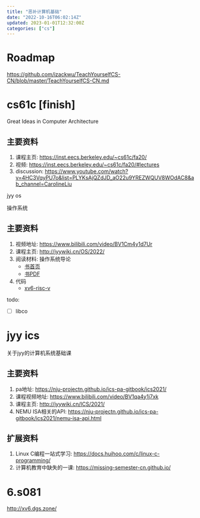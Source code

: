 ```yaml
---
title: "恶补计算机基础"
date: "2022-10-16T06:02:14Z"
updated: 2023-01-01T12:32:00Z
categories: ["cs"]
---
```

# Roadmap

https://github.com/izackwu/TeachYourselfCS-CN/blob/master/TeachYourselfCS-CN.md

# cs61c [finish]

Great Ideas in Computer Architecture

## 主要资料

1. 课程主页: https://inst.eecs.berkeley.edu/~cs61c/fa20/
2. 视频: https://inst.eecs.berkeley.edu/~cs61c/fa20/#lectures
3. discussion: https://www.youtube.com/watch?v=4HC3VqyPU7o&list=PLYKsAjQZdJD_aO22u9YREZWQUV8WOdAC8&ab_channel=CarolineLiu


 jyy os

操作系统

## 主要资料

1. 视频地址: https://www.bilibili.com/video/BV1Cm4y1d7Ur
2. 课程主页: http://jyywiki.cn/OS/2022/
3. 阅读材料: 操作系统导论
    - [书首页](https://pages.cs.wisc.edu/~remzi/OSTEP/)
	- [书PDF](https://github.com/remzi-arpacidusseau/ostep-translations/tree/master/chinese)
4. 代码
	- [xv6-risc-v](https://github.com/mit-pdos/xv6-riscv)

todo:

- [ ] libco

# jyy ics

关于jyy的计算机系统基础课

## 主要资料
1. pa地址: https://nju-projectn.github.io/ics-pa-gitbook/ics2021/
6. 课程视频地址: https://www.bilibili.com/video/BV1qa4y1j7xk
7. 课程主页: http://jyywiki.cn/ICS/2021/
8. NEMU ISA相关的API: https://nju-projectn.github.io/ics-pa-gitbook/ics2021/nemu-isa-api.html

## 扩展资料

1. Linux C编程一站式学习: https://docs.huihoo.com/c/linux-c-programming/
2. 计算机教育中缺失的一课: https://missing-semester-cn.github.io/




# 6.s081

http://xv6.dgs.zone/


